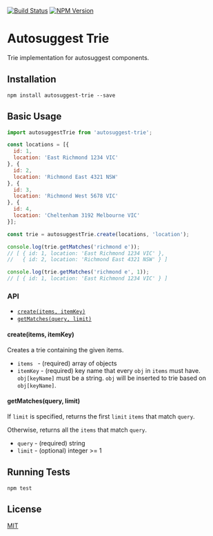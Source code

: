 [![Build Status][status-image]][status-url]
[![NPM Version][npm-image]][npm-url]

# Autosuggest Trie

Trie implementation for autosuggest components.

## Installation

```shell
npm install autosuggest-trie --save
```

## Basic Usage

```js
import autosuggestTrie from 'autosuggest-trie';

const locations = [{
  id: 1,
  location: 'East Richmond 1234 VIC'
}, {
  id: 2,
  location: 'Richmond East 4321 NSW'
}, {
  id: 3,
  location: 'Richmond West 5678 VIC'
}, {
  id: 4,
  location: 'Cheltenham 3192 Melbourne VIC'
}];

const trie = autosuggestTrie.create(locations, 'location');

console.log(trie.getMatches('richmond e'));
// [ { id: 1, location: 'East Richmond 1234 VIC' },
//   { id: 2, location: 'Richmond East 4321 NSW' } ]

console.log(trie.getMatches('richmond e', 1));
// [ { id: 1, location: 'East Richmond 1234 VIC' } ]
```

### API

* [`create(items, itemKey)`](#createOption)
* [`getMatches(query, limit)`](#getMatchesOption)

<a name="createOption"></a>
#### create(items, itemKey)

Creates a trie containing the given items.

* `items ` - (required) array of objects
* `itemKey` - (required) key name that every `obj` in `items` must have. `obj[keyName]` must be a string. `obj` will be inserted to trie based on `obj[keyName]`.

<a name="getMatchesOption"></a>
#### getMatches(query, limit)

If `limit` is specified, returns the first `limit` `items` that match `query`.

Otherwise, returns all the `items` that match `query`.

* `query` - (required) string
* `limit` - (optional) integer >= 1

## Running Tests

```shell
npm test
```

## License

[MIT](http://moroshko.mit-license.org)

[status-image]: https://img.shields.io/codeship/a3eddcc0-d548-0132-ef15-420032d7f4bd/master.svg
[status-url]: https://codeship.com/projects/77991
[npm-image]: https://img.shields.io/npm/v/autosuggest-trie.svg
[npm-url]: https://npmjs.org/package/autosuggest-trie

